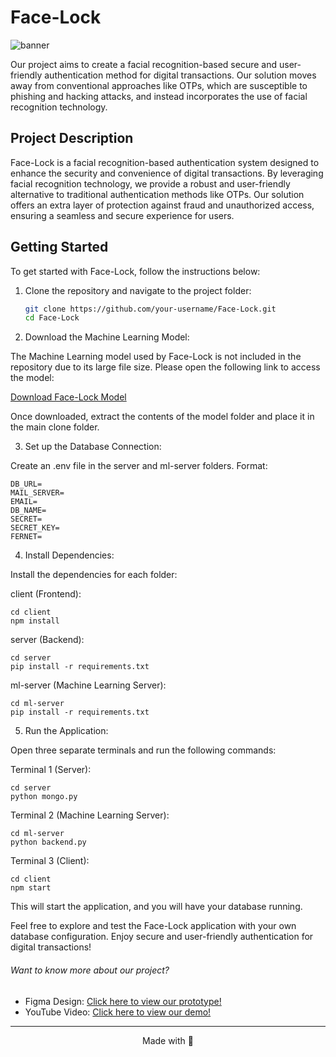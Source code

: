 # Face-Lock

![banner](https://github.com/Anuka04/Face-Lock/assets/79411679/e658167c-ced8-425c-936e-a13e47ff6b53)

Our project aims to create a facial recognition-based secure and user-friendly authentication method for digital transactions. Our solution moves away from conventional approaches like OTPs, which are susceptible to phishing and hacking attacks, and instead incorporates the use of facial recognition technology.

## Project Description

Face-Lock is a facial recognition-based authentication system designed to enhance the security and convenience of digital transactions. By leveraging facial recognition technology, we provide a robust and user-friendly alternative to traditional authentication methods like OTPs. Our solution offers an extra layer of protection against fraud and unauthorized access, ensuring a seamless and secure experience for users.

## Getting Started

To get started with Face-Lock, follow the instructions below:

1. Clone the repository and navigate to the project folder:

   ```bash
   git clone https://github.com/your-username/Face-Lock.git
   cd Face-Lock
   ```

2. Download the Machine Learning Model:

The Machine Learning model used by Face-Lock is not included in the repository due to its large file size. Please open the following link to access the model:

[Download Face-Lock Model](https://drive.google.com/drive/folders/1X2xiv2WdVnAF_1swaHiJwb5Ehd7jHy2e?usp=sharing)

Once downloaded, extract the contents of the model folder and place it in the main clone folder.

3. Set up the Database Connection:

Create an .env file in the server and ml-server folders. 
Format:

```
DB_URL=
MAIL_SERVER=
EMAIL=
DB_NAME=
SECRET=
SECRET_KEY=
FERNET=
```

4. Install Dependencies:

Install the dependencies for each folder:

client (Frontend):

```
cd client
npm install
```

server (Backend):

```
cd server
pip install -r requirements.txt
```

ml-server (Machine Learning Server):

```
cd ml-server
pip install -r requirements.txt
```

5. Run the Application:

Open three separate terminals and run the following commands:

Terminal 1 (Server):

```
cd server
python mongo.py
```

Terminal 2 (Machine Learning Server):

```
cd ml-server
python backend.py
```

Terminal 3 (Client):

```
cd client
npm start
```

This will start the application, and you will have your database running.

Feel free to explore and test the Face-Lock application with your own database configuration. Enjoy secure and user-friendly authentication for digital transactions!

###### Want to know more about our project?
- Figma Design: [Click here to view our prototype!](https://www.figma.com/file/9eJtMqHwr06IMbGhWJrqIt/AMEX?type=design&node-id=0%3A1&t=flD4hwNo299feTb2-1)
- YouTube Video: [Click here to view our demo!](https://www.youtube.com/watch?v=J4oh8gtIb34)

------------
<p align="center">
Made with 💙
</p>

